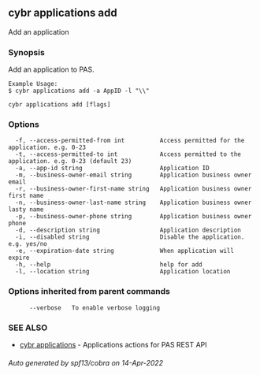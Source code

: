 ## cybr applications add

Add an application

### Synopsis

Add an application to PAS.
	
	Example Usage:
	$ cybr applications add -a AppID -l "\\"

```
cybr applications add [flags]
```

### Options

```
  -f, --access-permitted-from int          Access permitted for the application. e.g. 0-23
  -t, --access-permitted-to int            Access permitted to the application. e.g. 0-23 (default 23)
  -a, --app-id string                      Application ID
  -m, --business-owner-email string        Application business owner email
  -r, --business-owner-first-name string   Application business owner first name
  -n, --business-owner-last-name string    Application business owner lasty name
  -p, --business-owner-phone string        Application business owner phone
  -d, --description string                 Application description
  -i, --disabled string                    Disable the application. e.g. yes/no
  -e, --expiration-date string             When application will expire
  -h, --help                               help for add
  -l, --location string                    Application location
```

### Options inherited from parent commands

```
      --verbose   To enable verbose logging
```

### SEE ALSO

* [cybr applications](cybr_applications.md)	 - Applications actions for PAS REST API

###### Auto generated by spf13/cobra on 14-Apr-2022
